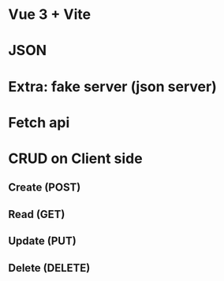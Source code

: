 # Vue 3 + Vite

# JSON


# Extra: fake server (json server)


# Fetch api


# CRUD on Client side

## Create (POST)


## Read (GET)


## Update (PUT)


## Delete (DELETE)

